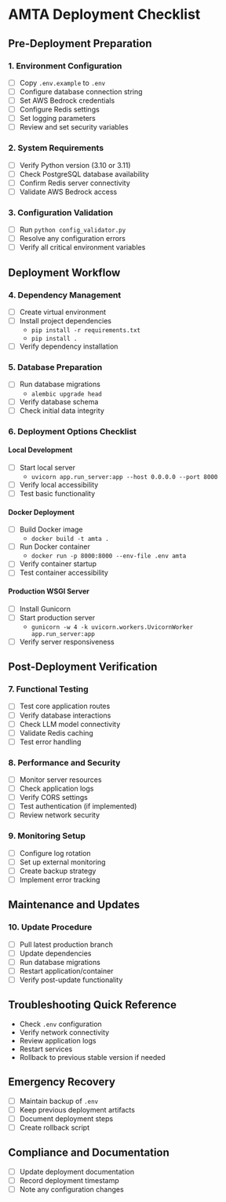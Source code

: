 # AMTA Deployment Checklist

## Pre-Deployment Preparation

### 1. Environment Configuration
- [ ] Copy `.env.example` to `.env`
- [ ] Configure database connection string
- [ ] Set AWS Bedrock credentials
- [ ] Configure Redis settings
- [ ] Set logging parameters
- [ ] Review and set security variables

### 2. System Requirements
- [ ] Verify Python version (3.10 or 3.11)
- [ ] Check PostgreSQL database availability
- [ ] Confirm Redis server connectivity
- [ ] Validate AWS Bedrock access

### 3. Configuration Validation
- [ ] Run `python config_validator.py`
- [ ] Resolve any configuration errors
- [ ] Verify all critical environment variables

## Deployment Workflow

### 4. Dependency Management
- [ ] Create virtual environment
- [ ] Install project dependencies
  - `pip install -r requirements.txt`
  - `pip install .`
- [ ] Verify dependency installation

### 5. Database Preparation
- [ ] Run database migrations
  - `alembic upgrade head`
- [ ] Verify database schema
- [ ] Check initial data integrity

### 6. Deployment Options Checklist

#### Local Development
- [ ] Start local server
  - `uvicorn app.run_server:app --host 0.0.0.0 --port 8000`
- [ ] Verify local accessibility
- [ ] Test basic functionality

#### Docker Deployment
- [ ] Build Docker image
  - `docker build -t amta .`
- [ ] Run Docker container
  - `docker run -p 8000:8000 --env-file .env amta`
- [ ] Verify container startup
- [ ] Test container accessibility

#### Production WSGI Server
- [ ] Install Gunicorn
- [ ] Start production server
  - `gunicorn -w 4 -k uvicorn.workers.UvicornWorker app.run_server:app`
- [ ] Verify server responsiveness

## Post-Deployment Verification

### 7. Functional Testing
- [ ] Test core application routes
- [ ] Verify database interactions
- [ ] Check LLM model connectivity
- [ ] Validate Redis caching
- [ ] Test error handling

### 8. Performance and Security
- [ ] Monitor server resources
- [ ] Check application logs
- [ ] Verify CORS settings
- [ ] Test authentication (if implemented)
- [ ] Review network security

### 9. Monitoring Setup
- [ ] Configure log rotation
- [ ] Set up external monitoring
- [ ] Create backup strategy
- [ ] Implement error tracking

## Maintenance and Updates

### 10. Update Procedure
- [ ] Pull latest production branch
- [ ] Update dependencies
- [ ] Run database migrations
- [ ] Restart application/container
- [ ] Verify post-update functionality

## Troubleshooting Quick Reference
- Check `.env` configuration
- Verify network connectivity
- Review application logs
- Restart services
- Rollback to previous stable version if needed

## Emergency Recovery
- [ ] Maintain backup of `.env`
- [ ] Keep previous deployment artifacts
- [ ] Document deployment steps
- [ ] Create rollback script

## Compliance and Documentation
- [ ] Update deployment documentation
- [ ] Record deployment timestamp
- [ ] Note any configuration changes
